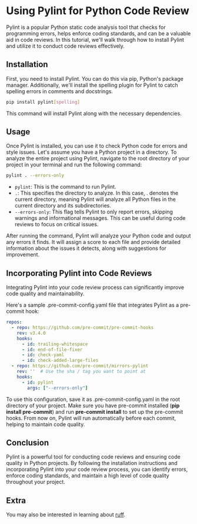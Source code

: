 # Using Pylint for Python Code Review
Pylint is a popular Python static code analysis tool that checks for programming errors, helps enforce coding standards, and can be a valuable aid in code reviews. In this tutorial, we'll walk through how to install Pylint and utilize it to conduct code reviews effectively.

## Installation
First, you need to install Pylint. You can do this via pip, Python's package manager. Additionally, we'll install the spelling plugin for Pylint to catch spelling errors in comments and docstrings.

```bash
pip install pylint[spelling]
```
This command will install Pylint along with the necessary dependencies.

## Usage
Once Pylint is installed, you can use it to check Python code for errors and style issues. Let's assume you have a Python project in a directory. To analyze the entire project using Pylint, navigate to the root directory of your project in your terminal and run the following command:

```bash
pylint . --errors-only
```

* `pylint`: This is the command to run Pylint.
* `.`: This specifies the directory to analyze. In this case, . denotes the current directory, meaning Pylint will analyze all Python files in the current directory and its subdirectories.
* `--errors-only`: This flag tells Pylint to only report errors, skipping warnings and informational messages. This can be useful during code reviews to focus on critical issues.

After running the command, Pylint will analyze your Python code and output any errors it finds. It will assign a score to each file and provide detailed information about the issues it detects, along with suggestions for improvement.

## Incorporating Pylint into Code Reviews
Integrating Pylint into your code review process can significantly improve code quality and maintainability.

Here's a sample .pre-commit-config.yaml file that integrates Pylint as a pre-commit hook:

```yml
repos:
  - repo: https://github.com/pre-commit/pre-commit-hooks
    rev: v3.4.0
    hooks:
      - id: trailing-whitespace
      - id: end-of-file-fixer
      - id: check-yaml
      - id: check-added-large-files
  - repo: https://github.com/pre-commit/mirrors-pylint
    rev: ''  # Use the sha / tag you want to point at
    hooks:
      - id: pylint
        args: ["--errors-only"]
```

To use this configuration, save it as .pre-commit-config.yaml in the root directory of your project. Make sure you have pre-commit installed (**pip install pre-commit**) and run **pre-commit install** to set up the pre-commit hooks. From now on, Pylint will run automatically before each commit, helping to maintain code quality.

## Conclusion
Pylint is a powerful tool for conducting code reviews and ensuring code quality in Python projects. By following the installation instructions and incorporating Pylint into your code review process, you can identify errors, enforce coding standards, and maintain a high level of code quality throughout your project. 

## Extra

You may also be interested in learning about [ruff](https://github.com/astral-sh/ruff).
